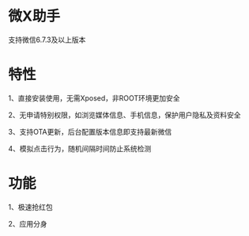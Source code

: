 # 微X助手
支持微信6.7.3及以上版本

# 特性

1、直接安装使用，无需Xposed，非ROOT环境更加安全

2、无申请特别权限，如浏览媒体信息、手机信息，保护用户隐私及资料安全

3、支持OTA更新，后台配置版本信息即支持最新微信

4、模拟点击行为，随机间隔时间防止系统检测

# 功能

1、极速抢红包

2、应用分身